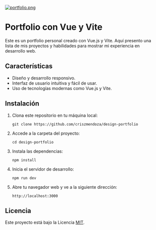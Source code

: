 [![portfolio.png](https://i.postimg.cc/44KG3Lq6/portfolio.png)](https://postimg.cc/7bydsVxh)


# Portfolio con Vue y Vite

Este es un portfolio personal creado con Vue.js y Vite. Aquí presento una lista de mis proyectos y habilidades para mostrar mi experiencia en desarrollo web.

## Características

- Diseño y desarrollo responsivo.
- Interfaz de usuario intuitiva y fácil de usar.
- Uso de tecnologías modernas como Vue.js y Vite.

## Instalación

1. Clona este repositorio en tu máquina local:

   ```
   git clone https://github.com/criszmendoza/design-portfolio
   ```

2. Accede a la carpeta del proyecto:
   ```
   cd design-portfolio
   ```
   
3. Instala las dependencias:
   ```
   npm install
   ``` 
   
4. Inicia el servidor de desarrollo:
   ```
   npm run dev
   ``` 
5. Abre tu navegador web y ve a la siguiente dirección:
   ```
   http://localhost:3000
   ``` 

## Licencia

Este proyecto está bajo la Licencia [MIT](LICENSE).





